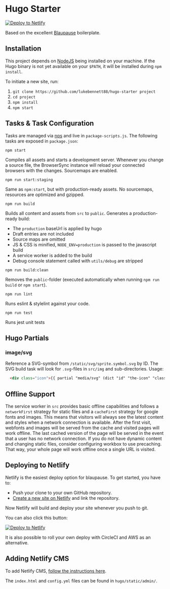 # Hugo Starter

[![Deploy to Netlify](https://www.netlify.com/img/deploy/button.svg)](https://app.netlify.com/start/deploy?repository=https://github.com/lukebennett88/hugo-starter)

Based on the excellent [Blaupause](https://github.com/fspoettel/blaupause) boilerplate.

## Installation

This project depends on [NodeJS](http://nodejs.org/) being installed on your machine. If the Hugo binary is not yet available on your `$PATH`, it will be installed during `npm install`.

To initiate a new site, run:

1.  `git clone https://github.com/lukebennett88/hugo-starter project`
2.  `cd project`
3.  `npm install`
4.  `npm start`

## Tasks & Task Configuration

Tasks are managed via [nps](https://github.com/kentcdodds/nps) and live in `package-scripts.js`. The following tasks are exposed in `package.json`:

`npm start`

Compiles all assets and starts a development server. Whenever you change a source file, the BrowserSync instance will reload your connected browsers with the changes. Sourcemaps are enabled.

`npm run start:staging`

Same as `npm:start`, but with production-ready assets. No sourcemaps, resources are optimized and gzipped.

`npm run build`

Builds all content and assets from `src` to `public`. Generates a production-ready build:

- The `production` baseUrl is applied by hugo
- Draft entries are not included
- Source maps are omitted
- JS & CSS is minified, `NODE_ENV=production` is passed to the javascript build
- A service worker is added to the build
- Debug console statement called with `utils/debug` are stripped

`npm run build:clean`

Removes the `public`-folder (executed automatically when running `npm run build` or `npm start`).

`npm run lint`

Runs eslint & stylelint against your code.

`npm run test`

Runs jest unit tests

## Hugo Partials

### image/svg

Reference a SVG-symbol from `/static/svg/sprite.symbol.svg` by ID. The SVG build task will look for `.svg`-files in `src/img` and sub-directories. Usage:

```html
  <div class="icon">{{ partial "media/svg" (dict "id" "the-icon" "class" "optional-class") }}</div>
```

## Offline Support

The service worker in `src` provides basic offline capabilities and follows a `networkFirst` strategy for static files and a `cacheFirst` strategy for google fonts and images. This means that visitors will always see the latest content and styles when a network connection is available. After the first visit, webfonts and images will be served from the cache and visited pages will work offline. The last cached version of the page will be served in the event that a user has no network connection. If you do not have dynamic content and changing static files, consider configuring workbox to use precaching. That way, your whole page will work offline once a single URL is visited.

## Deploying to Netlify

Netlify is the easiest deploy option for blaupause. To get started, you have to:

- Push your clone to your own GitHub repository.
- [Create a new site on Netlify](https://app.netlify.com/start) and link the repository.

Now Netlify will build and deploy your site whenever you push to git.

You can also click this button:

[![Deploy to Netlify](https://www.netlify.com/img/deploy/button.svg)](https://app.netlify.com/start/deploy?repository=https://github.com/lukebennett88/hugo-starter)

It is also possible to roll your own deploy with CircleCI and AWS as an alternative.

## Adding Netlify CMS

To add Netlify CMS, [follow the instructions here](https://www.netlifycms.org/docs/add-to-your-site/).

The `index.html` and `config.yml` files can be found in `hugo/static/admin/`.

